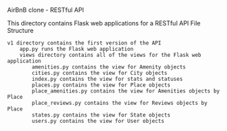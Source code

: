 AirBnB clone - RESTful API

This directory contains Flask web applications for a RESTful API
File Structure

    v1 directory contains the first version of the API
        app.py runs the Flask web application
        views directory contains all of the views for the Flask web application
            amenities.py contains the view for Amenity objects
            cities.py contains the view for City objects
            index.py contains the view for stats and statuses
            places.py contains the view for Place objects
            place_amenities.py contains the view for Amenities objects by Place
            place_reviews.py contains the view for Reviews objects by Place
            states.py contains the view for State objects
            users.py contains the view for User objects
